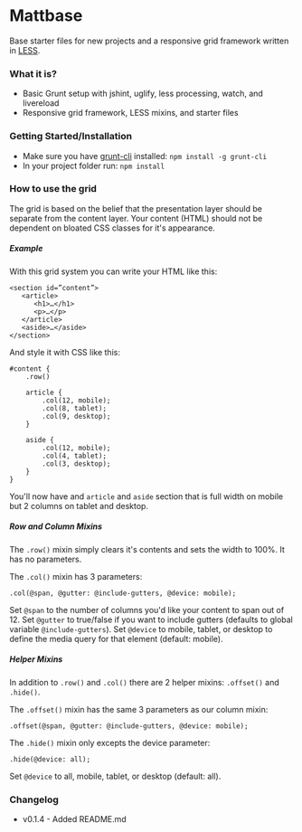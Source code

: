 # Mattbase

Base starter files for new projects and a responsive grid framework written in [LESS](http://lesscss.org/).

### What it is?
- Basic Grunt setup with jshint, uglify, less processing, watch, and livereload
- Responsive grid framework, LESS mixins, and starter files

### Getting Started/Installation
- Make sure you have [grunt-cli](http://gruntjs.com/getting-started) installed:
    `npm install -g grunt-cli`
- In your project folder run: `npm install`

### How to use the grid
The grid is based on the belief that the presentation layer should be separate from the content layer. Your content (HTML) should not be dependent on bloated CSS classes for it's appearance.


##### Example
With this grid system you can write your HTML like this:

    <section id=”content”>
       <article>
          <h1>…</h1>
          <p>…</p>
       </article>
       <aside>…</aside>
    </section>

And style it with CSS like this:

    #content {
    	.row()

    	article {
    		.col(12, mobile);
    		.col(8, tablet);
    		.col(9, desktop);
    	}

    	aside {
    		.col(12, mobile);
    		.col(4, tablet);
    		.col(3, desktop);
    	}
    }

You'll now have and `article` and `aside` section that is full width on mobile but 2 columns on tablet and desktop.


##### Row and Column Mixins
The `.row()` mixin simply clears it's contents and sets the width to 100%. It has no parameters.

The `.col()` mixin has 3 parameters:

    .col(@span, @gutter: @include-gutters, @device: mobile);

Set `@span` to the number of columns you'd like your content to span out of 12.
Set `@gutter` to true/false if you want to include gutters (defaults to global variable `@include-gutters`).
Set `@device` to mobile, tablet, or desktop to define the media query for that element (default: mobile).


##### Helper Mixins
In addition to `.row()` and `.col()` there are 2 helper mixins: `.offset()` and `.hide()`.

The `.offset()` mixin has the same 3 parameters as our column mixin:

    .offset(@span, @gutter: @include-gutters, @device: mobile);

The `.hide()` mixin only excepts the device parameter:

    .hide(@device: all);

Set `@device` to all, mobile, tablet, or desktop (default: all).


### Changelog
- v0.1.4 - Added README.md